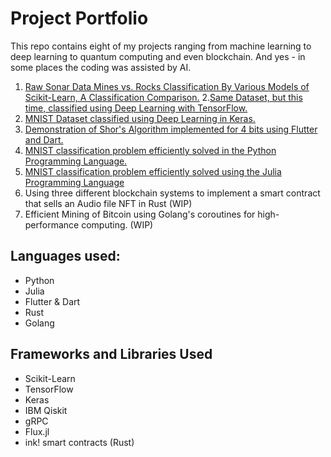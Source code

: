 # Project Portfolio

This repo contains eight of my projects ranging from machine learning to deep learning to quantum computing and even blockchain. And yes - in some places the coding was assisted by AI.

 1. [Raw Sonar Data Mines vs. Rocks Classification By Various Models of Scikit-Learn, A Classification Comparison.](https://github.com/thomascherickal/thomascherickal.github.io/tree/master/Sonar-Classification-Comparison-with-Scikit-Learn)
 2.[Same Dataset, but this time, classified using Deep Learning with TensorFlow.](https://github.com/thomascherickal/thomascherickal.github.io/tree/master/Deep-Learning-Sonar-with-TensorFlow)
 3. [MNIST Dataset classified using Deep Learning in Keras.](https://github.com/thomascherickal/thomascherickal.github.io/tree/master/Deep-Learning-MNIST-with-Keras)
 3. [Demonstration of Shor's Algorithm implemented for 4 bits using Flutter and Dart.](https://medium.com/quantum-ai/demonstrating-how-shors-algorithm-cracks-the-rsa-encryption-standard-poc-4-bit-version-b8cc9a62c06a)
 4. [MNIST classification problem efficiently solved in the Python Programming Language.](https://github.com/thomascherickal/thomascherickal.github.io/tree/master/MNIST-Python)     
 5. [MNIST classification problem efficiently solved using the Julia Programming Language](https://github.com/thomascherickal/thomascherickal.github.io/tree/master/MNIST-Julia)
 7. Using three different blockchain systems to implement a smart contract that sells an Audio file NFT in Rust (WIP)
 8. Efficient Mining of Bitcoin using Golang's coroutines for high-performance computing. (WIP)

## Languages used:

* Python
* Julia
* Flutter & Dart
* Rust
* Golang


## Frameworks and Libraries Used
* Scikit-Learn
* TensorFlow
* Keras
* IBM Qiskit
* gRPC
* Flux.jl
* ink! smart contracts (Rust)


 
